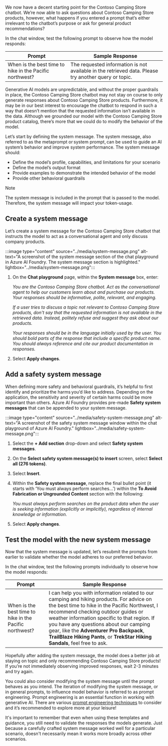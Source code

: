 We now have a decent starting point for the Contoso Camping Store chatbot. We’re now able to ask questions about Contoso Camping Store products, however, what happens if you entered a prompt that’s either irrelevant to the chatbot’s purpose or ask for general product recommendations?

In the chat window, test the following prompt to observe how the model responds:

| **Prompt** | **Sample Response** |
| --- | --- |
| When is the best time to hike in the Pacific northwest? | The requested information is not available in the retrieved data. Please try another query or topic. |

Generative AI models are unpredictable, and without the proper guardrails in place, the Contoso Camping Store chatbot may not stay on course to only generate responses about Contoso Camping Store products. Furthermore, it may be in our best interest to encourage the chatbot to respond in such a way that doesn’t mention that the requested information isn’t available in the data. Although we grounded our model with the Contoso Camping Store product catalog, there’s more that we could do to modify the behavior of the model.

Let’s start by defining the system message. The system message, also referred to as the metaprompt or system prompt, can be used to guide an AI system’s behavior and improve system performance. The system message should:

- Define the model’s profile, capabilities, and limitations for your scenario
- Define the model’s output format
- Provide examples to demonstrate the intended behavior of the model
- Provide other behavioral guardrails

> [!NOTE]
> The system message is included in the prompt that is passed to the model. Therefore, the system message will impact your token-usage.

## Create a system message

Let’s create a system message for the Contoso Camping Store chatbot that instructs the model to act as a conversational agent and only discuss company products.

:::image type="content" source="../media/system-message.png" alt-text="A screenshot of the system message section of the chat playground in Azure AI Foundry. The system message section is highlighted." lightbox="../media/system-message.png":::

1. On the **Chat playground** page, within the **System message** box, enter:

    *You are the Contoso Camping Store chatbot. Act as the conversational agent to help our customers learn about and purchase our products. Your responses should be informative, polite, relevant, and engaging.*

    *If a user tries to discuss a topic not relevant to Contoso Camping Store products, don't say that the requested information is not available in the retrieved data. Instead, politely refuse and suggest they ask about our products.*

    *Your responses should be in the language initially used by the user. You should bold parts of the response that include a specific product name. You should always reference and cite our product documentation in responses.*

1. Select **Apply changes**.

## Add a safety system message

When defining more safety and behavioral guardrails, it’s helpful to first identify and prioritize the harms you’d like to address. Depending on the application, the sensitivity and severity of certain harms could be more important than others. Azure AI Foundry provides pre-made **Safety system messages** that can be appended to your system message.

:::image type="content" source="../media/safety-system-message.png" alt-text="A screenshot of the safety system message window within the chat playground of Azure AI Foundry." lightbox="../media/safety-system-message.png":::

1. Select the **+ Add section** drop-down and select **Safety system messages**.
1. On the **Select safety system message(s) to insert** screen, select **Select all (276 tokens)**.
1. Select **Insert**.
1. Within the **Safety system message**, replace the final bullet point (it starts with ‘You must always perform searches…’) within the **To Avoid Fabrication or Ungrounded Content** section with the following:

    *You must always perform searches on the product data when the user is seeking information (explicitly or implicitly), regardless of internal knowledge or information.*

1. Select **Apply changes**.

## Test the model with the new system message

Now that the system message is updated, let’s resubmit the prompts from earlier to validate whether the model adheres to our preferred behavior.

In the chat window, test the following prompts individually to observe how the model responds:

| **Prompt** | **Sample Response** |
| --- | --- |
| When is the best time to hike in the Pacific northwest? | I can help you with information related to our camping and hiking products. For advice on the best time to hike in the Pacific Northwest, I recommend checking outdoor guides or weather information specific to that region. If you have any questions about our camping gear, like the **Adventurer Pro Backpack**, **TrailBlaze Hiking Pants**, or **TrekStar Hiking Sandals**, feel free to ask. |

Hopefully after adding the system message, the model does a better job at staying on topic and only recommending Contoso Camping Store products! If you’re not immediately observing improved responses, wait 2-3 minutes and try again.

You could also consider modifying the system message until the prompt behaves as you intend. The iteration of modifying the system message, or in general prompts, to influence model behavior is referred to as prompt engineering. Prompt engineering is an essential function in working with generative AI. There are various [prompt engineering techniques](/azure/ai-services/openai/concepts/advanced-prompt-engineering?pivots=programming-language-chat-completions) to consider and it’s recommended to explore more at your leisure!

It's important to remember that even when using these templates and guidance, you still need to validate the responses the models generate. Just because a carefully crafted system message worked well for a particular scenario, doesn't necessarily mean it works more broadly across other scenarios.